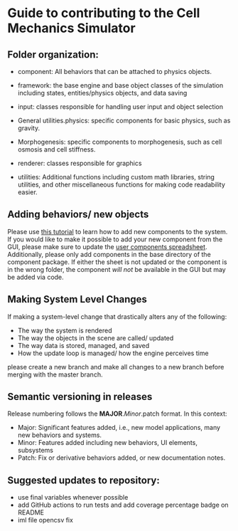 # Guide to contributing to the Cell Mechanics Simulator

## Folder organization:

- component: All behaviors that can be attached to physics objects.

- framework: the base engine and base object classes of the simulation including states, entities/physics objects, and data saving

- input: classes responsible for handling user input and object selection

- General utilities.physics: specific components for basic physics, such as gravity.

- Morphogenesis: specific components to morphogenesis, such as cell osmosis and cell stiffness.

- renderer: classes responsible for graphics

- utilities: Additional functions including custom math libraries, string utilities, and other miscellaneous functions for making code readability easier.


## Adding behaviors/ new objects

Please use [this tutorial](https://github.com/jsutlive/Cell-Mechanics-Simulator/wiki/Example:-Writing-a-New-Component) to learn how to add new components to the system. If you would like to make it possible to add your new component from the GUI, please make sure to update the [user components spreadsheet](https://github.com/jsutlive/Cell-Mechanics-Simulator/blob/master/assets/UserComponents.csv). Additionally, please only add components in the base directory of the component package. If either the sheet is not updated or the component is in the wrong folder, the component _will not_ be available in the GUI but may be added via code. 

## Making System Level Changes

If making a system-level change that drastically alters any of the following:
    
- The way the system is rendered
- The way the objects in the scene are called/ updated
- The way data is stored, managed, and saved
- How the update loop is managed/ how the engine perceives time

please create a new branch and make all changes to a new branch before merging with the master branch.

## Semantic versioning in releases

Release numbering follows the **MAJOR**._Minor_.patch format. In this context:
 - Major: Significant features added, i.e., new model applications, many new behaviors and systems.
 - Minor: Features added including new behaviors, UI elements, subsystems
 - Patch: Fix or derivative behaviors added, or new documentation notes.

## Suggested updates to repository:

- use final variables whenever possible
- add GitHub actions to run tests and add coverage percentage badge on README
- iml file opencsv fix
